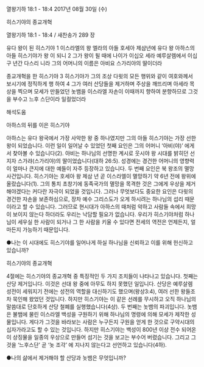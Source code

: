 열왕기하 18:1 - 18:4 
2017년 08월 30일 (수)

히스기야의 종교개혁



열왕기하 18:1 - 18:4 / 새찬송가 289 장


유다 왕이 된 히스기야
1 이스라엘의 왕 엘라의 아들 호세아 제삼년에 유다 왕 아하스의 아들 히스기야가 왕
이 되니 2 그가 왕이 될 때에 나이가 이십오 세라 예루살렘에서 이십구 년간 다스리
니라 그의 어머니의 이름은 아비요 스가리야의 딸이더라

종교개혁을 한 히스기야
3 히스기야가 그의 조상 다윗의 모든 행위와 같이 여호와께서 보시기에 정직하게 행
하여 4 그가 여러 산당들을 제거하며 주상을 깨뜨리며 아세라 목상을 찍으며 모세가
만들었던 놋뱀을 이스라엘 자손이 이때까지 향하여 분향하므로 그것을 부수고 느후
스단이라 일컬었더라

해석도움





아하스의 뒤를 이은 히스기야

아하스는 유다 왕국에서 가장 사악한 왕 중 하나였지만 그의 아들 히스기야는 가장 선한 왕이 되었습니다. 이런 일이 일어날 수 있었던 첫째 요인은 그의 어머니 ‘아비(야)’ 에게서 찾아볼 수 있습니다(2). 아비는 하나님의 선명한 계시로 웃시야 왕 시대를 밝히던 선지자 스가랴(스가리야)의 딸이었습니다(대하 26:5). 성경에는 경건한 어머니의 영향력이 얼마나 큰지에 대한 예들이 자주 등장하고 있습니다. 
두 번째 요인은 북 왕조의 멸망사건입니다. 히스기야는 호세아 왕 제삼 년 곧 이스라엘이 멸망하기 약 6년 전에 왕위에 올랐습니다(1). 그의 통치 초창기에 동족국가의 멸망을 목격한 것은 그에게 우상을 제거해야겠다는 커다란 자극이 되었을 것입니다. 
그러나 무엇보다도 중요한 요인은 다윗의 경건한 자손을 보존하심으로, 장차 예수 그리스도가 오게 하시려는 하나님의 섭리 때문이라고 할 수 있습니다. 
그러므로 현시대가 아하스의 때처럼 악하고 사람들 속에서 희망이 보이지 않는다 하더라도 우리는 낙담할 필요가 없습니다. 우리가 히스기야처럼 하나님이 세우실 한 사람이 되거나 그 한 사람을 키울 수 있다면 전세의 역전은 언제든지, 얼마든지 가능하기 때문입니다.

●나는 이 시대에도 히스기야를 일어나게 하실 하나님을 신뢰하고 이를 위해 헌신하고 있습니까?

히스기야의 종교개혁

4절에는 히스기야의 종교개혁 중 특징적인 두 가지 조치들이 나타나고 있습니다. 첫째는 산당 제거입니다. 이것은 선대 왕 중에 아무도 하지 못했던 일입니다. 산당은 예루살렘 성전이 세워지기 전에는 성전의 역할을 대신하기도 했으며(왕상3:4), 여러 선한 왕들조차 묵인해 왔었던 것입니다. 하지만 히스기야는 이 같은 선례를 무시하고 오직 하나님의 말씀대로 단호하게 산당 철폐를 실행했습니다(4상). 
두 번째는 놋뱀의 파괴입니다. 놋뱀은 불뱀에 물린 이스라엘 백성을 구원하기 위해 하나님의 명령에 의해 모세가 제작한 성물입니다. 게다가 그것을 바라보는 사람은 누구든지 구원을 얻게 한 것으로 구약시대의 십자가라고도 할 수 있는 것입니다. 하지만 히스기야는 백성이 800년 이상 전수 되어온 이 상징물을 일종의 우상으로 만들어 섬기는 것을 보고는 부수어 버렸습니다. 그리고 그것을 ‘느후스단’ 곧 ‘놋 조각’ 에 지나지 않는다고 선언하고 있습니다(4하).

●나의 삶에서 제거해야 할 산당과 놋뱀은 무엇입니까?
